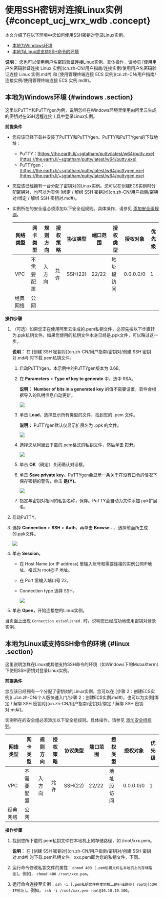 # 使用SSH密钥对连接Linux实例 {#concept_ucj_wrx_wdb .concept}

本文介绍了在以下环境中您如何使用SSH密钥对登录Linux实例。

-   [本地为Windows环境](#windows)
-   [本地为Linux或支持SSH命令的环境](#linux)

**说明：** 您也可以使用用户名密码验证连接Linux实例。具体操作，请参见 [使用用户名密码验证连接 Linux 实例](cn.zh-CN/用户指南/连接实例/使用用户名密码验证连接 Linux 实例.md#) 和 [使用管理终端连接 ECS 实例](cn.zh-CN/用户指南/连接实例/使用管理终端连接 ECS 实例.md#)。

## 本地为Windows环境 {#windows .section}

这里以PuTTY和PuTTYgen为例，说明怎样在Windows环境里使用由阿里云生成的密钥对在SSH远程连接工具中登录Linux实例。

**前提条件**

-   您应该已经下载并安装了PuTTY和PuTTYgen。PuTTY和PuTTYgen的下载地址：

    -   PuTTY：[https://the.earth.li/~sgtatham/putty/latest/w64/putty.exe](https://the.earth.li/~sgtatham/putty/latest/w64/putty.exe)
    -   PuTTYgen：[https://the.earth.li/~sgtatham/putty/latest/w64/puttygen.exe](https://the.earth.li/~sgtatham/putty/latest/w64/puttygen.exe)
-   您应该已经拥有一台分配了密钥对的Linux实例。您可以在创建ECS实例时分配密钥对，也可以为实例 [绑定 / 解绑 SSH 密钥对](cn.zh-CN/用户指南/密钥对/绑定 / 解绑 SSH 密钥对.md#)。

-   实例所在的安全组必须添加以下安全组规则。具体操作，请参见 [添加安全组规则](cn.zh-CN/用户指南/安全组/添加安全组规则.md#)。

    |网络类型|网卡类型|规则方向|授权策略|协议类型|端口范围|授权类型|授权对象|优先级|
    |----|----|----|----|----|----|----|----|---|
    |VPC|不需要配置|入方向|允许|SSH\(22\)|22/22|地址段访问|0.0.0.0/0|1|
    |经典网络|公网|


**操作步骤**

1.  （可选）如果您正在使用阿里云生成的.pem私钥文件，必须先按以下步骤转为.ppk私钥文件。如果您使用的私钥文件本身已经是.ppk文件，可以略过这一步。

    **说明：** 在 [创建 SSH 密钥对](cn.zh-CN/用户指南/密钥对/创建 SSH 密钥对.md#) 时下载.pem私钥文件。

    1.  启动PuTTYgen。本示例中的PuTTYgen版本为 0.68。
    2.  在 **Parameters** \> **Type of key to generate** 中，选中 RSA。

        **说明：** **Number of bits in a generated key** 的值不需要设置，软件会根据导入的私钥信息自动更新。

        ![](http://static-aliyun-doc.oss-cn-hangzhou.aliyuncs.com/assets/img/9620/5187_zh-CN.png)

    3.  单击 **Load**，选择显示所有类型的文件，找到您的 .pem 文件。

        **说明：** PuTTYgen默认仅显示扩展名为 .ppk 的文件。

        ![](http://static-aliyun-doc.oss-cn-hangzhou.aliyuncs.com/assets/img/9620/5188_zh-CN.png)

    4.  选择您从阿里云下载的.pem格式的私钥文件，然后单击 **打开**。

        ![](http://static-aliyun-doc.oss-cn-hangzhou.aliyuncs.com/assets/img/9620/5189_zh-CN.png)

    5.  单击 **OK**（确定）关闭确认对话框。
    6.  单击 **Save private key**。PuTTYgen会显示一条关于在没有口令的情况下保存密钥的警告，单击 **是\(Y\)**。

        ![](http://static-aliyun-doc.oss-cn-hangzhou.aliyuncs.com/assets/img/9620/5190_zh-CN.png)

    7.  指定与密钥对相同的私钥名称，保存。PuTTY会自动为文件添加.ppk扩展名。
2.  启动PuTTY。
3.  选择 **Connection** \> **SSH** \> **Auth**，再单击 **Browse…**，选择前面所生成的.ppk文件。

    ![](http://static-aliyun-doc.oss-cn-hangzhou.aliyuncs.com/assets/img/9620/5191_zh-CN.png)

4.  单击 **Session**。
    -   在 Host Name \(or IP address\) 里输入账号和需要连接的实例公网IP地址，格式为 root@IP 地址。
    -   在 Port 里输入端口号 22。
    -   Connection type 选择 SSH。

        ![](http://static-aliyun-doc.oss-cn-hangzhou.aliyuncs.com/assets/img/9620/5192_zh-CN.png)

5.  单击 **Open**，开始连接您的Linux实例。

当页面上出现 `Connection established.` 时，说明您已经成功地使用密钥对登录实例。

## 本地为Linux或支持SSH命令的环境 {#linux .section}

这里说明怎样在Linux或其他支持SSH命令的环境（如Windows下的MobaXterm）下使用SSH密钥对登录Linux实例。

**前提条件**

您应该已经拥有一个分配了密钥对的Linux实例。您可以在 [步骤 2：创建ECS实例](../cn.zh-CN/个人版快速入门/步骤 2：创建ECS实例.md#)，也可以为实例[绑定 / 解绑 SSH 密钥对](cn.zh-CN/用户指南/密钥对/绑定 / 解绑 SSH 密钥对.md#)。

实例所在的安全组必须添加以下安全组规则。具体操作，请参见 [添加安全组规则](cn.zh-CN/用户指南/安全组/添加安全组规则.md#)。

|网络类型|网卡类型|规则方向|授权策略|协议类型|端口范围|授权类型|授权对象|优先级|
|----|----|----|----|----|----|----|----|---|
|VPC|不需要配置|入方向|允许|SSH\(22\)|22/22|地址段访问|0.0.0.0/0|1|
|经典网络|公网|

**操作步骤**

1.  找到您所下载的.pem私钥文件在本地机上的存储路径，如 /root/xxx.pem。

    **说明：** 在 [创建 SSH 密钥对](cn.zh-CN/用户指南/密钥对/创建 SSH 密钥对.md#) 时下载.pem私钥文件。xxx.pem即为您的私钥文件，下同。

2.  运行命令修改私钥文件的属性：`chmod 400 [.pem私钥文件在本地机上的存储路径]`。例如， `chmod 400 /root/xxx.pem`。
3.  运行命令连接至实例：`ssh -i [.pem私钥文件在本地机上的存储路径] root@[公网IP地址]`。例如， `ssh -i /root/xxx.pem root@10.10.10.100`。

